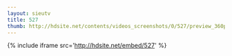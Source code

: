 ```yaml
---
layout: sieutv
title: 527
thumb: http://hdsite.net/contents/videos_screenshots/0/527/preview_360p.mp4.jpg
---
```

{% include iframe src='http://hdsite.net/embed/527' %}
 
